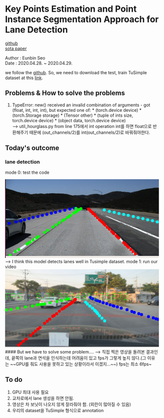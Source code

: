 # Key Points Estimation and Point Instance Segmentation Approach for Lane Detection
[github](https://github.com/koyeongmin/PINet) <br/>
[sota paper](https://arxiv.org/pdf/2002.06604.pdf)

Author : Eunbin Seo <br/>
Date : 2020.04.28. ~ 2020.04.29.

we follow the [github](https://github.com/koyeongmin/PINet). So, we need to download the test, train TuSimple dataset at this [link](https://github.com/TuSimple/tusimple-benchmark/issues/3).<br/>

## Problems & How to solve the problems
1. TypeError: new() received an invalid combination of arguments - got (float, int, int, int), but expected one of: * (torch.device device) * (torch.Storage storage) * (Tensor other) * (tuple of ints size, torch.device device) * (object data, torch.device device) <br/>
--> util_hourglass.py from line 175에서 int operation int를 하면 float으로 반환해주기 때문에 (out_channels/2)를 int(out_channels/2)로 바꿔줘야한다.

## Today's outcome
### lane detection
mode 0: test the code
<center><img src="img/mode0.png" width="900"></center>
--> I think this model detects lanes well in Tusimple dataset.
mode 1: run our video
<center><img src="img/mode1.png" width="900"></center>
#### But we have to solve some problem....
--> 직접 찍은 영상을 돌려본 결과인데, 끝쪽의 lane과 연석을 인식하는데 어려움이 있고 fps가 그렇게 높지 않다.(그 이유는 ~~GPU를 줘도 사용을 못하고 있는 상황이라서 이겠지...~~) fps는 최소 6fps~

## To do
1. GPU 최대 사용 필요
2. 교차로에서 lane 생성을 하면 안됨.
3. 영상은 차 보닛이 나오지 않게 잘라줘야 함. (외란이 많아질 수 있음)
4. 우리의 dataset을 TuSimple 형식으로 annotation

